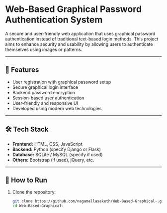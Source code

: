 # Web-Based Graphical Password Authentication System

A secure and user-friendly web application that uses graphical password authentication instead of traditional text-based login methods. This project aims to enhance security and usability by allowing users to authenticate themselves using images or patterns.

---

## 🔐 Features

- User registration with graphical password setup
- Secure graphical login interface
- Backend password encryption
- Session-based user authentication
- User-friendly and responsive UI
- Developed using modern web technologies

---

## 🛠️ Tech Stack

- **Frontend:** HTML, CSS, JavaScript
- **Backend:** Python (specify Django or Flask)
- **Database:** SQLite / MySQL (specify if used)
- **Others:** Bootstrap (if used), jQuery, etc.

---

## 🚀 How to Run

1. Clone the repository:
   ```bash
   git clone https://github.com/nagamallasaketh/Web-Based-Graphical-.git
   cd Web-Based-Graphical-

